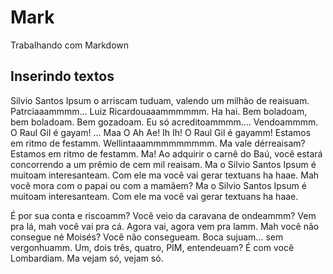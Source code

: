 # Mark
Trabalhando com Markdown

## Inserindo __textos__
Silvio Santos Ipsum o arriscam tuduam, valendo um milhão de reaisuam. Patrciaaammmm... Luiz Ricardouaaammmmmm. Ha hai. Bem boladoam, bem boladoam. Bem gozadoam. Eu só acreditoammmm.... Vendoammmm. O Raul Gil é gayam! ... Maa O Ah Ae! Ih Ih! O Raul Gil é gayamm! Estamos em ritmo de festamm. Wellintaaammmmmmmmm. Ma vale dérreaisam? Estamos em ritmo de festamm. Ma! Ao adquirir o carnê do Baú, você estará concorrendo a um prêmio de cem mil reaisam. Ma o Silvio Santos Ipsum é muitoam interesanteam. Com ele ma você vai gerar textuans ha haae. Mah você mora com o papai ou com a mamãem? Ma o Silvio Santos Ipsum é muitoam interesanteam. Com ele ma você vai gerar textuans ha haae.

 É por sua conta e riscoamm? Você veio da caravana de ondeammm? Vem pra lá, mah você vai pra cá. Agora vai, agora vem pra lamm. Mah você não consegue né Moisés? Você não consegueam. Boca sujuam... sem vergonhuamm. Um, dois três, quatro, PIM, entendeuam? É com você Lombardiam. Ma vejam só, vejam só.